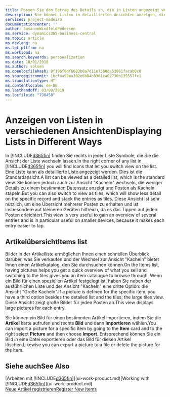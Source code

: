```yaml
---
title: Passen Sie den Betrag des Details an, die in Listen angezeigt werden | Microsoft Docs
description: Sie können Listen in detaillierten Ansichten anzeigen, die mehr Informationen geben, oder als Kacheln anzeigen, die einfach, dargestellt werden.
services: project-madeira
documentationcenter: ''
author: SusanneWindfeldPedersen
ms.service: dynamics365-business-central
ms.topic: article
ms.devlang: na
ms.tgt_pltfrm: na
ms.workload: na
ms.search.keywords: personalization
ms.date: 10/01/2018
ms.author: solsen
ms.openlocfilehash: 8f196f8df6683b0a7d11e75b8da53861facab0c0
ms.sourcegitcommit: 1bcfaa99ea302e6b84b8361ca02730b135557fc1
ms.translationtype: HT
ms.contentlocale: de-DE
ms.lasthandoff: 03/08/2019
ms.locfileid: "798458"
---
```

# <a name="displaying-lists-in-different-ways"></a><span data-ttu-id="6672c-103">Anzeigen von Listen in verschiedenen Ansichten</span><span class="sxs-lookup"><span data-stu-id="6672c-103">Displaying Lists in Different Ways</span></span>
<span data-ttu-id="6672c-104">In [!INCLUDE[d365fin](includes/d365fin_md.md)] finden Sie rechts in jeder Liste Symbole, die Sie die Ansicht der Liste wechseln lassen.</span><span class="sxs-lookup"><span data-stu-id="6672c-104">In the right corner of any list in [!INCLUDE[d365fin](includes/d365fin_md.md)] you will find icons that let you switch view on the list.</span></span> <span data-ttu-id="6672c-105">Eine Liste kann als detaillierte Liste angezeigt werden. Dies ist die Standardansicht.</span><span class="sxs-lookup"><span data-stu-id="6672c-105">A list can be viewed as a detailed list, which is the standard view.</span></span> <span data-ttu-id="6672c-106">Sie können jedoch auch zur Ansicht "Kacheln" wechseln, die weniger Details zu einem bestimmten Datensatz anzeigt und Posten als Kacheln stapeln.</span><span class="sxs-lookup"><span data-stu-id="6672c-106">But you can also switch to view as tiles, which will show less detail on the specific record and stack the entries as tiles.</span></span> <span data-ttu-id="6672c-107">Diese Ansicht ist sehr nützlich, um eine Übersicht mehrerer Posten zu erhalten und ist insbesondere auf kleineren Geräten hilfreich, da es das Tippen auf jeden Posten erleichtert.</span><span class="sxs-lookup"><span data-stu-id="6672c-107">This view is very useful to gain an overview of several entries and is in particular useful on smaller devices, because it makes each entry easier to tap.</span></span>

## <a name="items-list"></a><span data-ttu-id="6672c-108">Artikelübersicht</span><span class="sxs-lookup"><span data-stu-id="6672c-108">Items list</span></span>
<span data-ttu-id="6672c-109">Bilder in der Artikelliste ermöglichen Ihnen einen schnellen Überblick darüber, was Sie verkaufen und der Wechsel zur Ansicht "Kacheln" bietet Ihnen einen Artikelkatalog, den Sie durchsuchen können.</span><span class="sxs-lookup"><span data-stu-id="6672c-109">On the Items list, having pictures helps you get a quick overview of what you sell and switching to the tiles gives you an item catalogue to browse through.</span></span> <span data-ttu-id="6672c-110">Wenn ein Bild für einen speziellen Artikel festgelegt ist, haben Sie neben der ausführlichen Liste und der Ansicht "Kacheln" eine dritte Option: die Ansicht "Große Kacheln".</span><span class="sxs-lookup"><span data-stu-id="6672c-110">If a picture is defined for the specific item, you have a third option besides the detailed list and the tiles; the large tiles view.</span></span> <span data-ttu-id="6672c-111">Diese Ansicht zeigt große Bilder für jeden Posten an.</span><span class="sxs-lookup"><span data-stu-id="6672c-111">This view displays large pictures for each entry.</span></span>

<span data-ttu-id="6672c-112">Sie können ein Bild für einen bestimmten Artikel importieren, indem Sie die **Artikel** karte aufrufen und rechts **Bild** und dann **Importieren** wählen.</span><span class="sxs-lookup"><span data-stu-id="6672c-112">You can import a picture for a specific item by going to the **Item** card and to the right select **Picture** and then choose **Import**.</span></span> <span data-ttu-id="6672c-113">Entsprechend können Sie ein Bild in eine Datei exportieren oder das Bild für diesen Artikel löschen.</span><span class="sxs-lookup"><span data-stu-id="6672c-113">Likewise you can export a picture to a file or delete the picture for the item.</span></span>  

## <a name="see-also"></a><span data-ttu-id="6672c-114">Siehe auch</span><span class="sxs-lookup"><span data-stu-id="6672c-114">See Also</span></span>
<span data-ttu-id="6672c-115">[Arbeiten mit [!INCLUDE[d365fin](includes/d365fin_md.md)]](ui-work-product.md)</span><span class="sxs-lookup"><span data-stu-id="6672c-115">[Working with [!INCLUDE[d365fin](includes/d365fin_md.md)]](ui-work-product.md)</span></span>  
[<span data-ttu-id="6672c-116">Neue Artikel registrieren</span><span class="sxs-lookup"><span data-stu-id="6672c-116">Register New Items</span></span>](inventory-how-register-new-items.md)  
